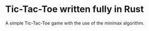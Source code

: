 # Tic-Tac-Toe written fully in Rust
A simple Tic-Tac-Toe game with the use of the minimax algorithm.